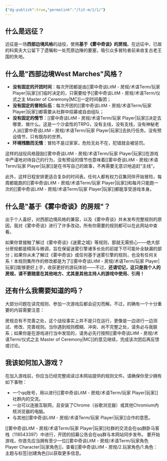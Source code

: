 ```yaml
---
{"dg-publish":true,"permalink":"/lit-m/1/1/"}
---
```


## 什么是远征？
远征是一场**西部边境风格**的战役，使用**基于《雾中奇谈》的房规**。在远征中，已故的科索夫大公留下了遗嘱和一处荒原边陲的要塞，吸引众多冒险者前来收复古老王国的失地。

## 什么是"西部边境West Marches"风格？
- **没有固定的开团时间**：每次开团都是由[[雾中奇谈LitM - 房规/术语Term/玩家 Player\|玩家]]们临时决定的，只需要给予[[雾中奇谈LitM - 房规/术语Term/仪式之主 Master of Ceremony\|MC]]一定时间备团；
- **没有固定的冒险队伍**：每次开团的[[雾中奇谈LitM - 房规/术语Term/玩家 Player\|玩家]]都需要从社群中招募或自由组队；
- **没有固定的情节**：[[雾中奇谈LitM - 房规/术语Term/玩家 Player\|玩家]]决定去哪里、做什么。这是一个沙盒性的TRPG，没有主线，没有支线，没有神秘老人派[[雾中奇谈LitM - 房规/术语Term/玩家 Player\|玩家]]去执行任务。没有预设情节，只有既存的世界。
- **环境残酷而无情**：冒险不是过家家，危险无处不在，犯错就会被惩罚。

这样的战役风格鼓励[[雾中奇谈LitM - 房规/术语Term/玩家 Player\|玩家]]在游戏中严谨地对待自己的行为，没有预设的情节也意味着[[雾中奇谈LitM - 房规/术语Term/玩家 Player\|玩家]]是在书写自己的故事，不再需要无意识地追赶“主线”。

此外，这样日程安排更适合复杂的时间表。任何人都有权力召集同伴开始冒险，每周都能跑的[[雾中奇谈LitM - 房规/术语Term/玩家 Player\|玩家]]和每月只能跑一次的[[雾中奇谈LitM - 房规/术语Term/玩家 Player\|玩家]]都能享受游戏本身。

## 什么是"基于《雾中奇谈》的房规"？
出于个人喜好，对西部边境风格的兼容，以及《雾中奇谈》并未发布完整规则的原因，我对《雾中奇谈》进行了许多改动，所有你需要的规则都可以在此网站中查看。

如果你曾接触了解过《雾中奇谈》《迷雾之城》等规则，那就无需担心——绝大部分房规都是精简与微调，旨在保留迷雾引擎诸多长处的前提下尽可能补全缺漏的部分；如果你从未了解过《雾中奇谈》或任何基于迷雾引擎的规则，也没有任何关系！本规则集所作的修改都是为了[[雾中奇谈LitM - 房规/术语Term/玩家 Player\|玩家]]能够更好上手，收获更好的游玩体验——不过，**还请切记，这只是我个人的房规，请不要随意在其他地方、尤其是其他主持人的游戏中使用、引用！**

## 还有什么我需要知道的吗？
大部分问题在读完规则、参加一次游戏后都会迎刃而解。不过，的确有一个十分重要的内容需要注意：

房规总有不完善之处，这个战役事实上并不是只在运行，更像是一边进行一边测试、修改、完善规则。当你遇到规则模糊、冲突、尚不完整之处，请务必与我联系；如果你是在游戏进行当中发现的，请务必先行按照[[雾中奇谈LitM - 房规/术语Term/仪式之主 Master of Ceremony\|MC]]的意见继续，完成该次团后再反馈或讨论。

## 我该如何加入游戏？
在加入游戏前，你应当已经完整阅读过本网站提供的规则文件。请确保你至少拥有如下事物：

- 一个qq账号，用以进行[[雾中奇谈LitM - 房规/术语Term/玩家 Player\|玩家]]社群内的交流。
- 一台可以连接互联网，且安装了Chrome（谷歌浏览器）或其他Chromium内核浏览器的电脑。
- 与其他[[雾中奇谈LitM - 房规/术语Term/玩家 Player\|玩家]]合作的意愿。

[[雾中奇谈LitM - 房规/术语Term/玩家 Player\|玩家]]社群的交流会在qq群卧马客栈（118543397）中进行，开团的招募公告会在qq群与本网站同步发布。
要开始游戏，你首先应当拥有至少一位[[雾中奇谈LitM - 房规/术语Term/玩家角色 Player Character\|玩家角色]]，查看[[雾中奇谈LitM - 房规/2.玩家角色/1.角色：主题与标签\|创建角色]]以获取更多信息。

